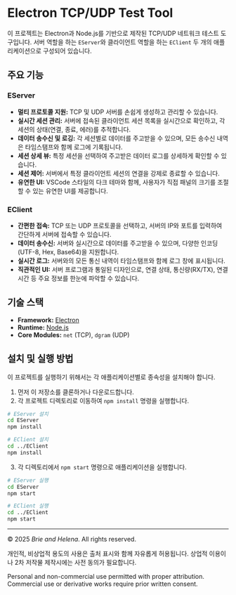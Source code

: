# Electron TCP/UDP Test Tool

이 프로젝트는 Electron과 Node.js를 기반으로 제작된 TCP/UDP 네트워크 테스트 도구입니다. 서버 역할을 하는 `EServer`와 클라이언트 역할을 하는 `EClient` 두 개의 애플리케이션으로 구성되어 있습니다.

## 주요 기능

### EServer
- **멀티 프로토콜 지원:** TCP 및 UDP 서버를 손쉽게 생성하고 관리할 수 있습니다.
- **실시간 세션 관리:** 서버에 접속된 클라이언트 세션 목록을 실시간으로 확인하고, 각 세션의 상태(연결, 종료, 에러)를 추적합니다.
- **데이터 송수신 및 로깅:** 각 세션별로 데이터를 주고받을 수 있으며, 모든 송수신 내역은 타임스탬프와 함께 로그에 기록됩니다.
- **세션 상세 뷰:** 특정 세션을 선택하여 주고받은 데이터 로그를 상세하게 확인할 수 있습니다.
- **세션 제어:** 서버에서 특정 클라이언트 세션의 연결을 강제로 종료할 수 있습니다.
- **유연한 UI:** VSCode 스타일의 다크 테마와 함께, 사용자가 직접 패널의 크기를 조절할 수 있는 유연한 UI를 제공합니다.

### EClient
- **간편한 접속:** TCP 또는 UDP 프로토콜을 선택하고, 서버의 IP와 포트를 입력하여 간단하게 서버에 접속할 수 있습니다.
- **데이터 송수신:** 서버와 실시간으로 데이터를 주고받을 수 있으며, 다양한 인코딩(UTF-8, Hex, Base64)을 지원합니다.
- **실시간 로그:** 서버와의 모든 통신 내역이 타임스탬프와 함께 로그 창에 표시됩니다.
- **직관적인 UI:** 서버 프로그램과 통일된 디자인으로, 연결 상태, 통신량(RX/TX), 연결 시간 등 주요 정보를 한눈에 파악할 수 있습니다.

## 기술 스택
- **Framework:** [Electron](https://www.electronjs.org/)
- **Runtime:** [Node.js](https://nodejs.org/)
- **Core Modules:** `net` (TCP), `dgram` (UDP)

## 설치 및 실행 방법

이 프로젝트를 실행하기 위해서는 각 애플리케이션별로 종속성을 설치해야 합니다.

1. 먼저 이 저장소를 클론하거나 다운로드합니다.
2. 각 프로젝트 디렉토리로 이동하여 `npm install` 명령을 실행합니다.

```bash
# EServer 설치
cd EServer
npm install

# EClient 설치
cd ../EClient
npm install
```

3.  각 디렉토리에서 `npm start` 명령으로 애플리케이션을 실행합니다.

```bash
# EServer 실행
cd EServer
npm start

# EClient 실행
cd ../EClient
npm start
```

---

© 2025 *Brie and Helena*. All rights reserved.

개인적, 비상업적 용도의 사용은 출처 표시와 함께 자유롭게 허용됩니다.
상업적 이용이나 2차 저작물 제작시에는 사전 동의가 필요합니다.

Personal and non-commercial use permitted with proper attribution.
Commercial use or derivative works require prior written consent.